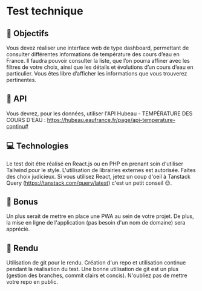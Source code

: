 # Test technique

## 📄 Objectifs
Vous devez réaliser une interface web de type dashboard, permettant de consulter différentes informations de température des cours d’eau en France. Il faudra pouvoir consulter la liste, que l’on pourra affiner avec les filtres de votre choix, ainsi que les détails et évolutions d’un cours d’eau en particulier. Vous êtes libre d’afficher les informations que vous trouverez pertinentes.

## 📍 API
Vous devrez, pour les données, utiliser l'API Hubeau - TEMPÉRATURE DES COURS D'EAU :
https://hubeau.eaufrance.fr/page/api-temperature-continu#

## 💻 Technologies
Le test doit être réalisé en React.js ou en PHP en prenant soin d'utiliser Tailwind pour le style.
L'utilisation de librairies externes est autorisée. Faites des choix judicieux. Si vous utilisez React, jetez un coup d'oeil à Tanstack Query (https://tanstack.com/query/latest) c'est un petit conseil 😉.

## 🎁 Bonus
Un plus serait de mettre en place une PWA au sein de votre projet.
De plus, la mise en ligne de l'application (pas besoin d'un nom de domaine) sera apprécié.

## 📩 Rendu
Utilisation de git pour le rendu. Création d'un repo et utilisation continue pendant la réalisation du test. Une bonne utilisation de git est un plus (gestion des branches, commit clairs et concis). N'oubliez pas de mettre votre repo en public.
